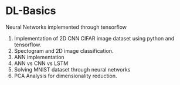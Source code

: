 # DL-Basics
Neural Networks implemented through tensorflow

1) Implementation of 2D CNN CIFAR image dataset using python and tensorflow.
2) Spectogram and 2D image classification.
3) ANN implementation
4) ANN vs CNN vs LSTM
5) Solving MNIST dataset through neural networks
6) PCA Analysis for dimensionality reduction.

